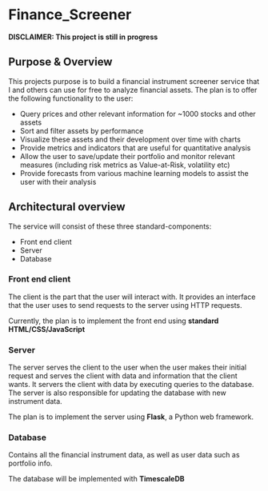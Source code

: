 # Finance_Screener

**DISCLAIMER: This project is still in progress**


## Purpose & Overview

This projects purpose is to build a financial instrument screener service that I and others can use for free to analyze financial assets. The plan is to offer the following functionality to the user:

- Query prices and other relevant information for ~1000 stocks and other assets
- Sort and filter assets by performance
- Visualize these assets and their development over time with charts
- Provide metrics and indicators that are useful for quantitative analysis
- Allow the user to save/update their portfolio and monitor relevant measures (including risk metrics as Value-at-Risk, volatility etc)
- Provide forecasts from various machine learning models to assist the user with their analysis

## Architectural overview

The service will consist of these three standard-components:
- Front end client
- Server
- Database

### Front end client

The client is the part that the user will interact with. It provides an interface that the user uses to send requests to the server using HTTP requests.

Currently, the plan is to implement the front end using **standard HTML/CSS/JavaScript**

### Server

The server serves the client to the user when the user makes their initial request and serves the client with data and information that the client wants. It servers the client with data by executing queries to the database. The server is also responsible for updating the database with new instrument data.

The plan is to implement the server using **Flask**, a Python web framework.

### Database

Contains all the financial instrument data, as well as user data such as portfolio info. 

The database will be implemented with **TimescaleDB**